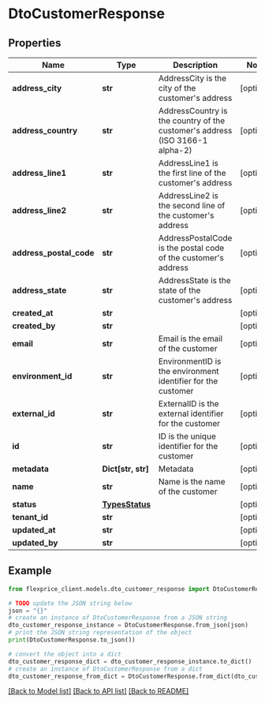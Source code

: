 # DtoCustomerResponse


## Properties

Name | Type | Description | Notes
------------ | ------------- | ------------- | -------------
**address_city** | **str** | AddressCity is the city of the customer&#39;s address | [optional] 
**address_country** | **str** | AddressCountry is the country of the customer&#39;s address (ISO 3166-1 alpha-2) | [optional] 
**address_line1** | **str** | AddressLine1 is the first line of the customer&#39;s address | [optional] 
**address_line2** | **str** | AddressLine2 is the second line of the customer&#39;s address | [optional] 
**address_postal_code** | **str** | AddressPostalCode is the postal code of the customer&#39;s address | [optional] 
**address_state** | **str** | AddressState is the state of the customer&#39;s address | [optional] 
**created_at** | **str** |  | [optional] 
**created_by** | **str** |  | [optional] 
**email** | **str** | Email is the email of the customer | [optional] 
**environment_id** | **str** | EnvironmentID is the environment identifier for the customer | [optional] 
**external_id** | **str** | ExternalID is the external identifier for the customer | [optional] 
**id** | **str** | ID is the unique identifier for the customer | [optional] 
**metadata** | **Dict[str, str]** | Metadata | [optional] 
**name** | **str** | Name is the name of the customer | [optional] 
**status** | [**TypesStatus**](TypesStatus.md) |  | [optional] 
**tenant_id** | **str** |  | [optional] 
**updated_at** | **str** |  | [optional] 
**updated_by** | **str** |  | [optional] 

## Example

```python
from flexprice_client.models.dto_customer_response import DtoCustomerResponse

# TODO update the JSON string below
json = "{}"
# create an instance of DtoCustomerResponse from a JSON string
dto_customer_response_instance = DtoCustomerResponse.from_json(json)
# print the JSON string representation of the object
print(DtoCustomerResponse.to_json())

# convert the object into a dict
dto_customer_response_dict = dto_customer_response_instance.to_dict()
# create an instance of DtoCustomerResponse from a dict
dto_customer_response_from_dict = DtoCustomerResponse.from_dict(dto_customer_response_dict)
```
[[Back to Model list]](../README.md#documentation-for-models) [[Back to API list]](../README.md#documentation-for-api-endpoints) [[Back to README]](../README.md)



